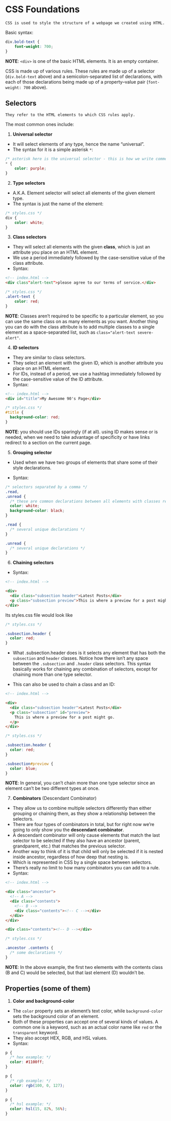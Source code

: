 # CSS Foundations
    CSS is used to style the structure of a webpage we created using HTML.
Basic syntax:
```css
div.bold-text {
    font-weight: 700;
}
```
**NOTE**: `<div>` is one of the basic HTML elements. It is an empty container.

CSS is made up of various rules. These rules are made up of a selector (`div.bold-text` above) and a semicolon-separated list of declarations, with each of those declarations being made up of a property–value pair (`font-weight: 700` above).

## Selectors

    They refer to the HTML elements to which CSS rules apply.
The most common ones include:

1. **Universal selector**

- It will select elements of any type, hence the name “universal”.
- The syntax for it is a simple asterisk `*`:
```css
/* asterisk here is the universal selector - this is how we write comments in css btw */
* {
    color: purple;
}
```

2. **Type selectors**

- A.K.A. Element selector will select all elements of the given element type.
- The syntax is just the name of the element:
```css
/* styles.css */
div {
    color: white;
}
```

3. **Class selectors**

- They will select  all elements with the given **class**, which is just an attribute you place on an HTML element.
- We use a period immediately followed by the case-sensitive value of the class attribute.
- Syntax:
```html
<!-- index.html -->
<div class"alert-text">please agree to our terms of service.</div>
```
```css
/* styles.css */
.alert-text {
    color: red;
}
```
**NOTE**:  Classes aren’t required to be specific to a particular element, so you can use the same class on as many elements as you want. Another thing you can do with the class attribute is to add multiple classes to a single element as a space-separated list, such as `class="alert-text severe-alert"`.

4. **ID selectors**

- They are similar to class selectors.
- They select an element with the given ID, which is another attribute you place on an HTML element.
- For IDs, instead of a period, we use a hashtag immediately followed by the case-sensitive value of the ID attribute. 
- Syntax:
```html
<!-- index.html -->
<div id="title">My Awesome 90's Page</div>
```
```css
/* styles.css */
#title {
  background-color: red;
}
```
**NOTE**: you should use IDs sparingly (if at all). using ID makes sense or is needed, when we need to take advantage of specificity or have links redirect to a section on the current page.

5. **Grouping selector**

- Used when we have two groups of elements that share some of their style declarations.

- Syntax:

```css
/* selectors separated by a comma */
.read,
.unread {
  /* these are common declarations between all elements with classes read n unread */
  color: white;
  background-color: black;
}

.read {
  /* several unique declarations */
}

.unread {
  /* several unique declarations */
}
```

6. **Chaining selectors**

- Syntax:

```html
<!-- index.html -->

<div>
  <div class="subsection header">Latest Posts</div>
  <p class="subsection preview">This is where a preview for a post might go.</p>
</div>
```
Its styles.css file would look like
```css
/* styles.css */

.subsection.header {
  color: red;
}
```
- What .subsection.header does is it selects any element that has both the `subsection` and `header` classes. 
Notice how there isn’t any space between the `.subsection` and `.header` class selectors. This syntax basically 
works for chaining any combination of selectors, except for chaining more than one type selector.

- This can also be used to chain a class and an ID:
```html
<!-- index.html -->

<div>
  <div class="subsection header">Latest Posts</div>
  <p class="subsection" id="preview">
    This is where a preview for a post might go.
  </p>
</div>
```
```css
/* styles.css */

.subsection.header {
  color: red;
}

.subsection#preview {
  color: blue;
}
```

**NOTE**: In general, you can’t chain more than one type selector since an element can’t be two different types at once.

7. **Combinators** (Descendant Combinator)

- They allow us to combine multiple selectors differently than either grouping or chaining them, as they show a relationship between the selectors.
- There are four types of combinators in total, but for right now we’re going to only show you the **descendant combinator**.
- A descendant combinator will only cause elements that match the last selector to be selected if they also have an ancestor (parent, grandparent, etc.) that matches the previous selector.
- Another way to think of it is that child will only be selected if it is nested inside ancestor, regardless of how deep that nesting is.
- Which is represented in CSS by a single space between selectors.
- There’s really no limit to how many combinators you can add to a rule.
- Syntax:

```html
<!-- index.html -->

<div class="ancestor">
  <!-- A -->
  <div class="contents">
    <!-- B -->
    <div class="contents"><!-- C --></div>
  </div>
</div>

<div class="contents"><!-- D --></div>
```
```css
/* styles.css */

.ancestor .contents {
  /* some declarations */
}
```
**NOTE**: In the above example, the first two elements with the contents class (B and C) would be selected, but that last element (D) wouldn’t be.

## Properties (some of them)

1. **Color and background-color**
    
- The `color` property sets an element’s text color, while `background-color` sets the background color of an element. 
- Both of these properties can accept one of several kinds of values. A common one is a keyword, such as an actual color name like `red` or the `transparent` keyword.
- They also accept HEX, RGB, and HSL values.
- Syntax:
```css
p {
  /* hex example: */
  color: #1100ff;
}

p {
  /* rgb example: */
  color: rgb(100, 0, 127);
}

p {
  /* hsl example: */
  color: hsl(15, 82%, 56%);
}
```

